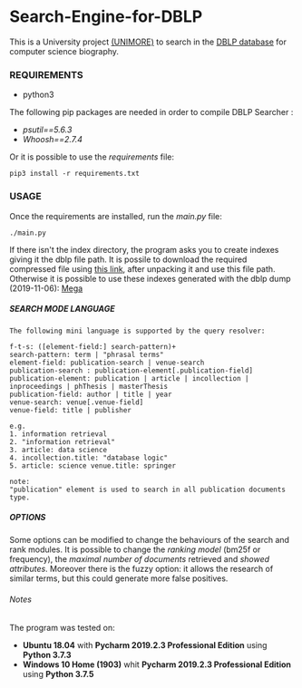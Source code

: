 # Search-Engine-for-DBLP
This is a University project [(UNIMORE)](https://www.unimore.it/) to search in the [DBLP database](https://dblp.uni-trier.de/) for computer science biography.

### REQUIREMENTS
- python3

The following pip packages are needed in order to compile DBLP Searcher : 
- _psutil==5.6.3_
- _Whoosh==2.7.4_

Or it is possible to use the _requirements_ file:
``` 
pip3 install -r requirements.txt 
```

### USAGE
Once the requirements are installed, run the _main.py_ file: 
``` 
./main.py
```
If there isn't the index directory, the program asks you to create indexes giving it the dblp file path.
It is possile to download the required compressed file using [this link](https://dblp.uni-trier.de/xml/dblp.xml.gz), after unpacking it and use this file path.
Otherwise it is possible to use these indexes generated with the dblp dump (2019-11-06): [Mega](https://mega.nz/#!8IwCDQSa!PzntlBqB10LuACPAPVHRD1-bICRazJZU5ko0GNZ1kKU)

##### SEARCH MODE LANGUAGE
	The following mini language is supported by the query resolver:
	
	f-t-s: ([element-field:] search-pattern)+
	search-pattern: term | "phrasal terms"
	element-field: publication-search | venue-search
	publication-search : publication-element[.publication-field]
	publication-element: publication | article | incollection | inproceedings | phThesis | masterThesis
	publication-field: author | title | year
	venue-search: venue[.venue-field]
	venue-field: title | publisher

	e.g.
	1. information retrieval
	2. "information retrieval"
	3. article: data science
	4. incollection.title: "database logic"
	5. article: science venue.title: springer
	
	note:
	"publication" element is used to search in all publication documents type.

##### OPTIONS
  Some options can be modified to change the behaviours of the search and rank modules.
  It is possible to change the _ranking model_ (bm25f or frequency), the _maximal number of documents_ retrieved and _showed attributes_.
  Moreover there is the fuzzy option: it allows the research of similar terms, but this could generate more false positives.
  
  
###### Notes
The program was tested on:
  * **Ubuntu 18.04** with **Pycharm 2019.2.3 Professional Edition** using **Python 3.7.3**
  * **Windows 10 Home (1903)** whit **Pycharm 2019.2.3 Professional Edition** using **Python 3.7.5**
